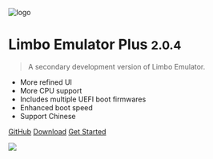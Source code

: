 <!-- _coverpage.md -->

![logo](/favicon.ico)

# Limbo Emulator Plus <small>2.0.4</small>

> A secondary development version of Limbo Emulator.

- More refined UI
- More CPU support
- Includes multiple UEFI boot firmwares
- Enhanced boot speed
- Support Chinese

[GitHub](https://github.com/Poempoat/LimboEmulatorPlus)
[Download](#downloads)
[Get Started](#limbo-emulator-plus)

![](bg.png)